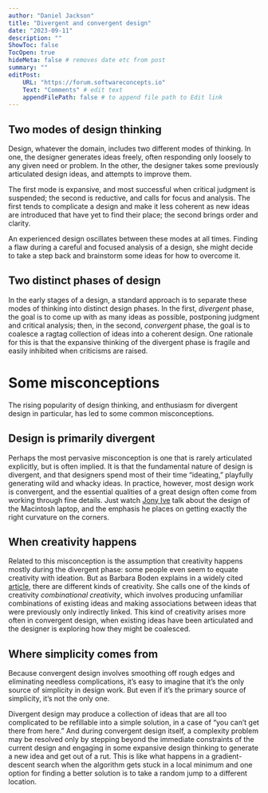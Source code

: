 ```yaml
---
author: "Daniel Jackson"
title: "Divergent and convergent design"
date: "2023-09-11"
description: ""
ShowToc: false
TocOpen: true
hideMeta: false # removes date etc from post
summary: ""
editPost:
    URL: "https://forum.softwareconcepts.io"
    Text: "Comments" # edit text
    appendFilePath: false # to append file path to Edit link
---
```

## Two modes of design thinking

Design, whatever the domain, includes two different modes of thinking. In one, the designer generates ideas freely, often responding only loosely to any given need or problem. In the other, the designer takes some previously articulated design ideas, and attempts to improve them.

The first mode is expansive, and most successful when critical judgment is suspended; the second is reductive, and calls for focus and analysis. The first tends to complicate a design and make it less coherent as new ideas are introduced that have yet to find their place; the second brings order and clarity.

An experienced design oscillates between these modes at all times. Finding a flaw during a careful and focused analysis of a design, she might decide to take a step back and brainstorm some ideas for how to overcome it.

## Two distinct phases of design

In the early stages of a design, a standard approach is to separate these modes of thinking into distinct design phases. In the first, *divergent* phase, the goal is to come up with as many ideas as possible, postponing judgment and critical analysis; then, in the second, *convergent* phase, the goal is to coalesce a ragtag collection of ideas into a coherent design. One rationale for this is that the expansive thinking of the divergent phase is fragile and easily  inhibited when criticisms are raised.

# Some misconceptions

The rising popularity of design thinking, and enthusiasm for divergent design in particular, has led to some common misconceptions.

## Design is primarily divergent

Perhaps the most pervasive misconception is one that is rarely articulated explicitly, but is often implied. It is that the fundamental nature of design is divergent, and that designers spend most of their time “ideating,” playfully generating wild and whacky ideas. In practice, however, most design work is convergent, and the essential qualities of a great design often come from working through fine details. Just watch [Jony Ive]() talk about the design of the Macintosh laptop, and the emphasis he places on getting exactly the right curvature on the corners.

## When creativity happens

Related to this misconception is the assumption that creativity happens mostly during the divergent phase: some people even seem to equate creativity with ideation. But as Barbara Boden explains in a widely cited [article](), there are different kinds of creativity. She calls one of the kinds of creativity *combinational creativity*, which involves producing unfamiliar combinations of existing ideas and making associations between ideas that were previously only indirectly linked. This kind of creativity arises more often in convergent design, when existing ideas have been articulated and the designer is exploring how they might be coalesced.

## Where simplicity comes from

Because convergent design involves smoothing off rough edges and eliminating needless complications, it’s easy to imagine that it’s the only source of simplicity in design work. But even if it’s the primary source of simplicity, it’s not the only one.

Divergent design may produce a collection of ideas that are all too complicated to be refillable into a simple solution, in a case of “you can’t get there from here.” And during convergent design itself, a complexity problem may be resolved only by stepping beyond the immediate constraints of the current design and engaging in some expansive design thinking to generate a new idea and get out of a rut. This is like what happens in a gradient-descent search when the algorithm gets stuck in a local minimum and one option for finding a better solution is to take a random jump to a different location.
